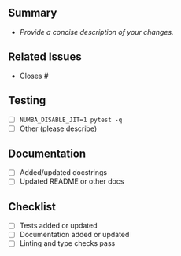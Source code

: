 ## Summary
- _Provide a concise description of your changes._

## Related Issues
- Closes #

## Testing
- [ ] `NUMBA_DISABLE_JIT=1 pytest -q`
- [ ] Other (please describe)

## Documentation
- [ ] Added/updated docstrings
- [ ] Updated README or other docs

## Checklist
- [ ] Tests added or updated
- [ ] Documentation added or updated
- [ ] Linting and type checks pass
